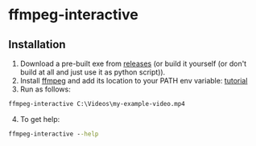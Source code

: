 # ffmpeg-interactive
## Installation
1. Download a pre-built exe from [releases](https://github.com/BoOmka/ffmpeg-interactive/releases) (or build it yourself (or don't build at all and just use it as python script)).
2. Install [ffmpeg](https://ffmpeg.zeranoe.com/builds/) and add its location to your PATH env variable: [tutorial](https://helpdeskgeek.com/windows-10/add-windows-path-environment-variable/)
3. Run as follows:
  ```cmd
  ffmpeg-interactive C:\Videos\my-example-video.mp4
  ```
4. To get help:
  ```cmd
  ffmpeg-interactive --help
  ```
